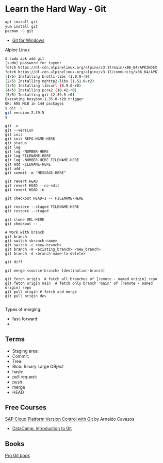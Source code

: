 # Learn the Hard Way - Git

```bash
apt install git
yum install git
pacman -S git
```
- [Git for Windows](https://git-scm.com/downloads)

Alpine Linux  
```bash
$ sudo apk add git
[sudo] password for tuyen:
fetch https://dl-cdn.alpinelinux.org/alpine/v3.17/main/x86_64/APKINDEX.tar.gz
fetch https://dl-cdn.alpinelinux.org/alpine/v3.17/community/x86_64/APKINDEX.tar.gz
(1/5) Installing brotli-libs (1.0.9-r9)
(2/5) Installing nghttp2-libs (1.51.0-r2)
(3/5) Installing libcurl (8.9.0-r0)
(4/5) Installing pcre2 (10.42-r0)
(5/5) Installing git (2.39.5-r0)
Executing busybox-1.35.0-r29.trigger
OK: 605 MiB in 144 packages
$ git -v
git version 2.39.5
$
```

```
git -v
git --version
git init
git init REPO-NAME-HERE
git status
git log
git log -NUMBER-HERE
git log FILENAME-HERE
git log -NUMBER-HERE FILENAME-HERE
git add FILENAME-HERE
git add .
git commit -m "MESSAGE-HERE"

git revert HEAD
git revert HEAD --no-edit
git revert HEAD -n

git checkout HEAD~1 -- FILENAME-HERE

git restore --staged FILENAME-HERE
git restore --staged

git clone URL-HERE
git checkout -- .

# Work with branch
git branch
git switch <branch-name>
git switch -c <new-branch>
git branch -m <existing_branch> <new_branch>
git branch -d <branch-name-to-delete>

git diff

git merge <source-branch> [destination-branch]

git fetch origin  # fetch all branches of [remote - named origin] repo
git fetch origin main  # fetch only branch 'main' of [remote - named origin] repo
git pull origin # fetch and merge
git pull origin dev


```

Types of merging:  
- fast-forward  
- 

## Terms
- Staging area:
- Commit:
- Tree:
- Blob: Binary Large OBject  
- hash:
- pull request:
- push
- merge
- HEAD



## Free Courses
[SAP Cloud Platform Version Control with Git](https://open.sap.com/courses/git1) by Arnaldo Cavazos

- [DataCamp: Introduction to Git](https://app.datacamp.com/learn/courses/introduction-to-git)

## Books
[Pro Git book](https://git-scm.com/book/en/v2)
